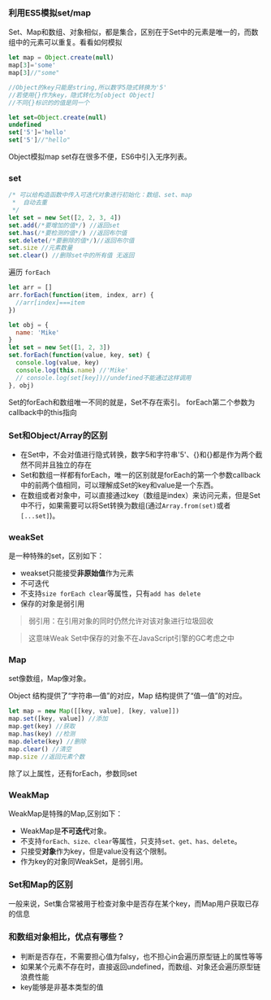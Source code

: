 ### 利用ES5模拟set/map
Set、Map和数组、对象相似，都是集合，区别在于Set中的元素是唯一的，而数组中的元素可以重复。看看如何模拟
```js
let map = Object.create(null)
map[3]='some'
map[3]//"some"

//Object的key只能是string,所以数字5隐式转换为'5'
//若使用{}作为key，隐式转化为[object Object]
//不同{}标识的的值是同一个

let set=Object.create(null)
undefined
set['5']='hello'
set['5']//"hello"
```
Object模拟map set存在很多不便，ES6中引入无序列表。
### set
```js
/* 可以给构造函数中传入可迭代对象进行初始化：数组、set、map
 *  自动去重
 */
let set = new Set([2, 2, 3, 4])
set.add(/*要增加的值*/) //返回set
set.has(/*要检测的值*/) //返回布尔值
set.delete(/*要删除的值*/)//返回布尔值
set.size //元素数量
set.clear() //删除set中的所有值 无返回
```
遍历 `forEach`
```js
let arr = []
arr.forEach(function(item, index, arr) {
  //arr[index]===item
})

let obj = {
  name: 'Mike'
}
let set = new Set([1, 2, 3])
set.forEach(function(value, key, set) {
  console.log(value, key)
  console.log(this.name) //'Mike'
  // console.log(set[key])//undefined不能通过这样调用
}, obj)
```
Set的forEach和数组唯一不同的就是，Set不存在索引。
forEach第二个参数为callback中的this指向
### Set和Object/Array的区别
- 在Set中，不会对值进行隐式转换，数字5和字符串'5'、{}和{}都是作为两个截然不同并且独立的存在
- Set和数组一样都有forEach，唯一的区别就是forEach的第一个参数callback中的前两个值相同，可以理解成Set的key和value是一个东西。
- 在数组或者对象中，可以直接通过key（数组是index）来访问元素，但是Set中不行，如果需要可以将Set转换为数组(通过`Array.from(set)`或者`[...set]`)。
### weakSet
是一种特殊的set，区别如下：
- weakset只能接受**非原始值**作为元素
- 不可迭代
- 不支持`size forEach clear`等属性，只有`add has delete`
- 保存的对象是弱引用
> 弱引用：在引用对象的同时仍然允许对该对象进行垃圾回收

> 这意味Weak Set中保存的对象不在JavaScript引擎的GC考虑之中
### Map
set像数组，Map像对象。

Object 结构提供了“字符串—值”的对应，Map 结构提供了“值—值”的对应。
```js
let map = new Map([[key, value], [key, value]])
map.set([key, value]) //添加
map.get(key) //获取
map.has(key) //检测
map.delete(key) //删除
map.clear() //清空
map.size //返回元素个数
```
除了以上属性，还有forEach，参数同set
### WeakMap
WeakMap是特殊的Map,区别如下：
- WeakMap是**不可迭代**对象。
- 不支持`forEach、size、clear`等属性，只支持`set、get、has、delete`。
- 只接受**对象**作为key，但是value没有这个限制。
- 作为key的对象同WeakSet，是弱引用。
### Set和Map的区别
一般来说，Set集合常被用于检查对象中是否存在某个key，而Map用户获取已存的信息
### 和数组对象相比，优点有哪些？
- 判断是否存在，不需要担心值为falsy，也不担心in会遍历原型链上的属性等等
- 如果某个元素不存在时，直接返回undefined，而数组、对象还会遍历原型链浪费性能
- key能够是非基本类型的值